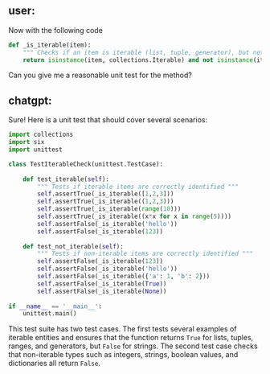 

## user: 

Now with the following code
```python
def _is_iterable(item):
    """ Checks if an item is iterable (list, tuple, generator), but not string """
    return isinstance(item, collections.Iterable) and not isinstance(item, six.string_types)
```
Can you give me a reasonable unit test for the method?

## chatgpt: 

Sure! Here is a unit test that should cover several scenarios:

```python
import collections
import six
import unittest

class TestIterableCheck(unittest.TestCase):
  
    def test_iterable(self):
        """ Tests if iterable items are correctly identified """
        self.assertTrue(_is_iterable([1,2,3]))
        self.assertTrue(_is_iterable((1,2,3)))
        self.assertTrue(_is_iterable(range(10)))
        self.assertTrue(_is_iterable((x*x for x in range(5))))
        self.assertFalse(_is_iterable('hello'))
        self.assertFalse(_is_iterable(123))
        
    def test_not_iterable(self):
        """ Tests if non-iterable items are correctly identified """
        self.assertFalse(_is_iterable(123))
        self.assertFalse(_is_iterable('hello'))
        self.assertFalse(_is_iterable({'a': 1, 'b': 2}))
        self.assertFalse(_is_iterable(True))
        self.assertFalse(_is_iterable(None))
        
if __name__ == '__main__':
    unittest.main()
```

This test suite has two test cases. The first tests several examples of iterable entities and ensures that the function returns `True` for lists, tuples, ranges, and generators, but `False` for strings. The second test case checks that non-iterable types such as integers, strings, boolean values, and dictionaries all return `False`.